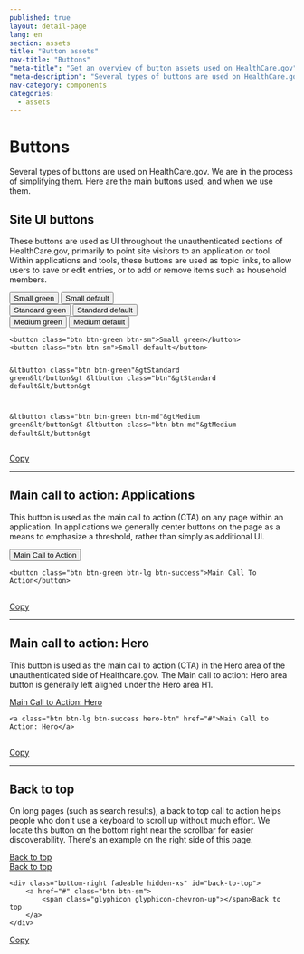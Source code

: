 ```yaml
---
published: true
layout: detail-page
lang: en
section: assets
title: "Button assets"
nav-title: "Buttons"
"meta-title": "Get an overview of button assets used on HealthCare.gov"
"meta-description": "Several types of buttons are used on HealthCare.gov: Site UI, main call-action, toggle, back-to-top, etc."
nav-category: components
categories:
  - assets
---
```


# Buttons

<div class="intro">
Several types of buttons are used on HealthCare.gov. We are in the process of simplifying them. Here are the main buttons used, and when we use them.
</div>

<div class="hr"></div>

## Site UI buttons

These buttons are used as UI throughout the unauthenticated sections of HealthCare.gov, primarily to point site visitors to an application or tool. Within applications and tools, these buttons are used as topic links, to allow users to save or edit entries, or to add or remove items such as household members. 

<div class="code-wrapper">
<div class="preview">
	<div class="line clearfix">
		<button class="btn btn-green btn-sm">Small green</button>
		<button class="btn btn-sm">Small default</button>
	</div>
	<div class="line clearfix">
		<button class="btn btn-green">Standard green</button>
		<button class="btn">Standard default</button>
	</div>
	<div class="clearfix">
		<button class="btn btn-green btn-md">Medium green</button>
		<button class="btn btn-md">Medium default</button>
	</div>
</div>
<pre>
<code id="button-code">&ltbutton class="btn btn-green btn-sm"&gtSmall green&lt/button&gt
&ltbutton class="btn btn-sm"&gtSmall default&lt/button&gt

&ltbutton class="btn btn-green"&gtStandard green&lt/button&gt
&ltbutton class="btn"&gtStandard default&lt/button&gt

&ltbutton class="btn btn-green btn-md"&gtMedium green&lt/button&gt
&ltbutton class="btn btn-md"&gtMedium default&lt/button&gt</code>
</pre>
<a href="javascript:;" class="copy-button" title="Click to copy me." data-clipboard-target="button-code" role="button">Copy</a>
</div>

* * *

## Main call to action: Applications

This button is used as the main call to action (CTA) on any page within an application. In applications we generally center buttons on the page as a means to emphasize a threshold, rather than simply as additional UI.

<div class="code-wrapper">
<div class="preview">
	<button class="btn btn-green btn-lg btn-success">Main Call to Action</button>
</div>
<pre>
<code id="cta-code">&ltbutton class="btn btn-green btn-lg btn-success"&gtMain Call To Action&lt/button&gt
</code>
</pre>
<a href="javascript:;" class="copy-button" title="Click to copy me." data-clipboard-target="cta-code" role="button">Copy</a>
</div>

* * *

## Main call to action: Hero

This button is used as the main call to action (CTA) in the Hero area of the unauthenticated side of Healthcare.gov. The Main call to action: Hero area button is generally left aligned under the Hero area H1.

<div class="code-wrapper">
<div class="preview">
	<a class="btn btn-lg btn-success hero-btn" href="#">Main Call to Action: Hero</a>
</div>
<pre>
<code id="hero-cta-code">&lta class="btn btn-lg btn-success hero-btn" href="#"&gtMain Call to Action: Hero&lt/a&gt
</code>
</pre>
<a href="javascript:;" class="copy-button" title="Click to copy me." data-clipboard-target="hero-cta-code" role="button">Copy</a>
</div>

* * *

## Back to top

On long pages (such as search results), a back to top call to action helps people who don't use a keyboard to scroll up without much effort. We locate this button on the bottom right near the scrollbar for easier discoverability. There's an example on the right side of this page.

<div class="code-wrapper">
<div class="preview">
	<a href="#" class="btn btn-sm"><span class="glyphicon glyphicon-chevron-up"></span> Back to top</a>
	<!-- this is the html we want for this button -->
	<div class="bottom-right fadeable hidden-xs" id="back-to-top">
		<a href="#" class="btn btn-sm">
			<span aria-hidden="true" class="glyphicon glyphicon-chevron-up"></span> Back to top
		</a>
	</div>
	<!-- simple javascript example, using the window height as the base for when to affix. -->
	<script type="text/javascript">
	$(function() {
	  $("#back-to-top").affix({
	    offset: {
	      top: $(window).height()
	    }
	  });
	});
	</script>
</div>
<pre>
<code id="top-code">&ltdiv class="bottom-right fadeable hidden-xs" id="back-to-top"&gt
	&lta href="#" class="btn btn-sm"&gt
		&ltspan class="glyphicon glyphicon-chevron-up"&gt&lt/span&gtBack to top
	&lt/a&gt
&lt/div&gt</code>
</pre>
<a href="javascript:;" class="copy-button" title="Click to copy me." data-clipboard-target="top-code" role="button">Copy</a>
</div>
